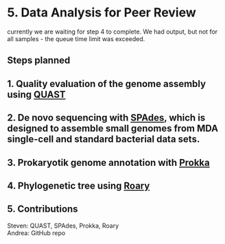 
# 5. Data Analysis for Peer Review
currently we are waiting for step 4 to complete. We had output, but not for all samples - the queue time limit was exceeded.
</br>
## Steps planned
## 1. Quality evaluation of the genome assembly using [QUAST](http://quast.sourceforge.net/quast.html) </br>
## 2. De novo sequencing with [SPAdes](https://github.com/ablab/spades#sec1.2), which is designed to assemble small genomes from MDA single-cell and standard bacterial data sets. </br>
## 3. Prokaryotik genome annotation with [Prokka](https://github.com/tseemann/prokka) </br>
## 4. Phylogenetic tree using [Roary](https://sanger-pathogens.github.io/Roary/) </br>
## 5. Contributions
Steven: QUAST, SPAdes, Prokka, Roary </br>
Andrea: GitHub repo
